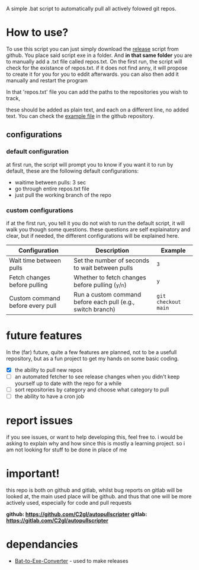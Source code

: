 A simple .bat script to automatically pull all actively folowed git repos.

# How to use?
To use this script you can just simply download the [release](https://github.com/C2gl/autopullscripter/releases) script from github. 
You place said script exe in a folder. And **in that same folder** you are to manually add a .txt file called repos.txt.
On the first run, the script will check for the existance of repos.txt. 
if it does not find anny, it will propose to create it for you for you to eddit afterwards. 
you can also then add it manually and restart the program

In that 'repos.txt' file you can add the paths to the repositories you wish to track, 

these should be added as plain text, and each on a different line, no added text. 
You can check the [example file](https://github.com/C2gl/autopullscripter/blob/main/example-repos.txt) in the github repository.

## configurations
### default configuration
at first run, the script will prompt you to know if you want it to run by default, these are the following default configurations:
- waitime between pulls: 3 sec
- go through entire repos.txt file
- just pull the working branch of the repo

### custom configurations
if at the first run, you tell it you do not wish to run the default script, it will walk you though some questions. 
these questions are self explainatory and clear, but if needed, the different configurations will be explained here.

| Configuration                        | Description                                                                                  | Example                  |
|---------------------------------------|----------------------------------------------------------------------------------------------|--------------------------|
| Wait time between pulls               | Set the number of seconds to wait between pulls                                              | `3`                      |
| Fetch changes before pulling          | Whether to fetch changes before pulling (`y`/`n`)                                            | `y`                      |
| Custom command before every pull      | Run a custom command before each pull (e.g., switch branch)                                  | `git checkout main`      |
# future features 
In the (far) future, quite a few features are planned, not to be a usefull repository, but as a fun project to get my hands on some basic coding.

- [X] the ability to pull new repos
- [ ] an automated fetcher to see release changes when you didn't keep yourself up to date with the repo for a while
- [ ] sort repositories by category and choose what category to pull
- [ ] the ability to have a cron job

# report issues 
if you see issues, or want to help developing this, feel free to.
i would be asking to explain why and how since this is mostly a learning project. so i am not looking for stuff to be done in place of me 

# important! 
this repo is both on github and gitlab, 
whilst bug reports on gitlab will be looked at, the main used place will be github. and thus that one will be more actively used, especially for code and pull requests

**github: https://github.com/C2gl/autopullscripter**
**gitlab: https://gitlab.com/C2gl/autopullscripter**


# dependancies 
- [Bat-to-Exe-Converter](https://github.com/l-urk/Bat-To-Exe-Converter-64-Bit/releases) - used to make releases